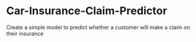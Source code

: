 # Car-Insurance-Claim-Predictor
Create a simple model to predict whether a customer will make a claim on their insurance
